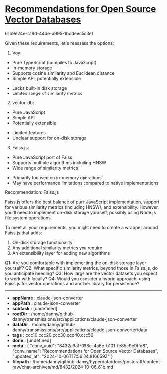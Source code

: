 # [Recommendations for Open Source Vector Databases](https://claude.ai/chat/8432a9a1-098e-4a6e-b101-fe85c9e9ffd8)

61b9e24e-c18d-44de-a995-1bddeec5c3e1

 Given these requirements, let's reassess the options:

1. Voy:
+ Pure TypeScript (compiles to JavaScript)
+ In-memory storage
+ Supports cosine similarity and Euclidean distance
+ Simple API, potentially extensible
- Lacks built-in disk storage
- Limited range of similarity metrics

2. vector-db:
+ Pure JavaScript
+ Simple API
+ Potentially extensible
- Limited features
- Unclear support for on-disk storage

3. Faiss.js:
+ Pure JavaScript port of Faiss
+ Supports multiple algorithms including HNSW
+ Wide range of similarity metrics
- Primarily focused on in-memory operations
- May have performance limitations compared to native implementations

Recommendation: Faiss.js

Faiss.js offers the best balance of pure JavaScript implementation, support for various similarity metrics (including HNSW), and extensibility. However, you'll need to implement on-disk storage yourself, possibly using Node.js file system operations.

To meet all your requirements, you might need to create a wrapper around Faiss.js that adds:
1. On-disk storage functionality
2. Any additional similarity metrics you require
3. An extensibility layer for adding new algorithms

Q1: Are you comfortable with implementing the on-disk storage layer yourself?
Q2: What specific similarity metrics, beyond those in Faiss.js, do you anticipate needing?
Q3: How large are the vector datasets you expect to work with locally?
Q4: Would you consider a hybrid approach, using Faiss.js for vector operations and another library for persistence?

---

* **appName** : claude-json-converter
* **appPath** : claude-json-converter
* **subtask** : [undefined]
* **rootDir** : /home/danny/github-danny/transmissions/src/applications/claude-json-converter
* **dataDir** : /home/danny/github-danny/transmissions/src/applications/claude-json-converter/data
* **tags** : ccc10.ccc20.ccc30.ccc40.ccc50
* **done** : [undefined]
* **meta** : {
  "conv_uuid": "8432a9a1-098e-4a6e-b101-fe85c9e9ffd8",
  "conv_name": "Recommendations for Open Source Vector Databases",
  "updated_at": "2024-10-06T17:56:04.816659Z"
}
* **filepath** : /home/danny/github-danny/hyperdata/docs/postcraft/content-raw/chat-archives/md/8432/2024-10-06_61b.md